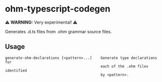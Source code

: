 # ohm-typescript-codegen

⚠️ **WARNING:** Very experimental! ⚠️

Generates .d.ts files from .ohm grammar source files.

## Usage

```
generate-ohm-declarations [<pattern>...]    Generate type declarations for
                                            each of the .ohm files identified
                                            by <pattern>.
```

